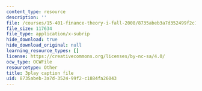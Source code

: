 ```yaml
---
content_type: resource
description: ''
file: /courses/15-401-finance-theory-i-fall-2008/8735abeb3a7d352499f2c1884fa26043_ZWKnK9LIETA.srt
file_size: 117634
file_type: application/x-subrip
hide_download: true
hide_download_original: null
learning_resource_types: []
license: https://creativecommons.org/licenses/by-nc-sa/4.0/
ocw_type: OCWFile
resourcetype: Other
title: 3play caption file
uid: 8735abeb-3a7d-3524-99f2-c1884fa26043
---
```


